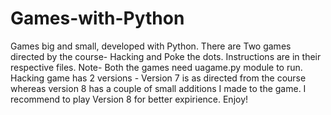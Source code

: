 # Games-with-Python
Games big and small, developed with Python.
There are Two games directed by the course- Hacking and Poke the dots. Instructions are in their respective files.
Note- Both the games need uagame.py module to run.
Hacking game has 2 versions - 
Version 7 is as directed from the course whereas version 8 has a couple of small additions I made to the game. I recommend to play Version 8 for better expirience. Enjoy!
